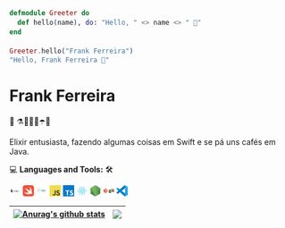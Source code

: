 ```elixir
defmodule Greeter do
  def hello(name), do: "Hello, " <> name <> " 👋"
end

Greeter.hello("Frank Ferreira")
"Hello, Frank Ferreira 👋"
```
# Frank Ferreira

🧪 ⚗️🧙🏽‍♂️☂️💜 

Elixir entusiasta, fazendo algumas coisas em Swift e se pá uns cafés em Java.


💻 **Languages and Tools:** 🛠️<br>

<code><a href="https://github.com/franknfjr?tab=repositories&q=&type=&language=elixir&sort="><img height="20" src="https://raw.githubusercontent.com/github/explore/80688e429a7d4ef2fca1e82350fe8e3517d3494d/topics/elixir/elixir.png"></a></code>
<code><a href="https://github.com/franknfjr?tab=repositories&q=&type=&language=swift&sort="><img height="20" src="https://raw.githubusercontent.com/github/explore/80688e429a7d4ef2fca1e82350fe8e3517d3494d/topics/swift/swift.png"></a></code>
<code><a href="https://github.com/franknfjr?tab=repositories&q=&type=&language=java&sort="><img height="20" src="https://raw.githubusercontent.com/github/explore/80688e429a7d4ef2fca1e82350fe8e3517d3494d/topics/java/java.png"></a></code>
<code><a href="https://github.com/franknfjr?tab=repositories&q=&type=&language=javascript&sort="><img height="20" src="https://raw.githubusercontent.com/github/explore/80688e429a7d4ef2fca1e82350fe8e3517d3494d/topics/javascript/javascript.png"></a></code>
<code><a href="https://github.com/franknfjr?tab=repositories&q=&type=&language=typescript&sort="><img height="20" src="https://raw.githubusercontent.com/github/explore/80688e429a7d4ef2fca1e82350fe8e3517d3494d/topics/typescript/typescript.png"></a></code>
<code><img height="20" src="https://raw.githubusercontent.com/github/explore/80688e429a7d4ef2fca1e82350fe8e3517d3494d/topics/react/react.png"></code>
<code><img height="20" src="https://raw.githubusercontent.com/github/explore/80688e429a7d4ef2fca1e82350fe8e3517d3494d/topics/nodejs/nodejs.png"></code>
<code><img height="20" src="https://raw.githubusercontent.com/github/explore/80688e429a7d4ef2fca1e82350fe8e3517d3494d/topics/git/git.png"></code> 
<code><img height="20" src="https://raw.githubusercontent.com/github/explore/80688e429a7d4ef2fca1e82350fe8e3517d3494d/topics/visual-studio-code/visual-studio-code.png"></code>   


| <a href="https://github.com/franknfjr/github-readme-stats"><img align="center" src="https://github-readme-stats.vercel.app/api?username=franknfjr&show_icons=true&include_all_commits=true&theme=buefy&hide_border=true" alt="Anurag's github stats" /></a> | <a href="https://github.com/franknfjr/github-readme-stats"><img align="center" src="https://github-readme-stats.vercel.app/api/top-langs/?username=franknfjr&layout=compact&theme=buefy&hide_border=true" /></a> |
| ------------- | ------------- |



<!--
**franknfjr/franknfjr** is a ✨ _special_ ✨ repository because its `README.md` (this file) appears on your GitHub profile.

Here are some ideas to get you started:

- 🔭 I’m currently working on ...
- 🌱 I’m currently learning ...
- 👯 I’m looking to collaborate on ...
- 🤔 I’m looking for help with ...
- 💬 Ask me about ...
- 📫 How to reach me: ...
- 😄 Pronouns: ...
- ⚡ Fun fact: ...
-->
